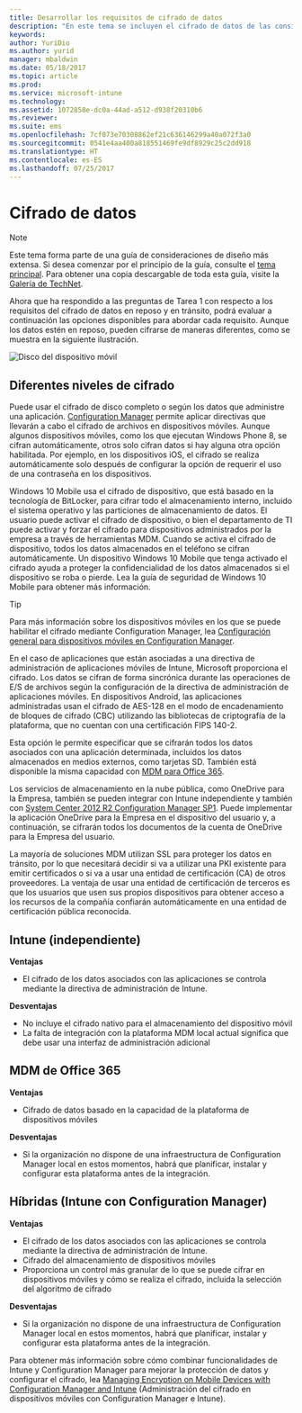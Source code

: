 ```yaml
---
title: Desarrollar los requisitos de cifrado de datos
description: "En este tema se incluyen el cifrado de datos de las consideraciones de diseño en dispositivos móviles. Este tema forma parte de un conjunto mayor de artículos sobre las consideraciones de diseño de la administración de dispositivos móviles."
keywords: 
author: YuriDio
ms.author: yurid
manager: mbaldwin
ms.date: 05/18/2017
ms.topic: article
ms.prod: 
ms.service: microsoft-intune
ms.technology: 
ms.assetid: 1072858e-dc0a-44ad-a512-d938f20310b6
ms.reviewer: 
ms.suite: ems
ms.openlocfilehash: 7cf073e70308862ef21c636146299a40a072f3a0
ms.sourcegitcommit: 0541e4aa400a818551469fe9df8929c25c2dd918
ms.translationtype: HT
ms.contentlocale: es-ES
ms.lasthandoff: 07/25/2017
---
```

# <a name="data-encryption"></a>Cifrado de datos

>[!NOTE]
>Este tema forma parte de una guía de consideraciones de diseño más extensa. Si desea comenzar por el principio de la guía, consulte el [tema principal](mdm-design-considerations-guide.md). Para obtener una copia descargable de toda esta guía, visite la [Galería de TechNet](https://gallery.technet.microsoft.com/Mobile-Device-Management-7d401582).

Ahora que ha respondido a las preguntas de Tarea 1 con respecto a los requisitos del cifrado de datos en reposo y en tránsito, podrá evaluar a continuación las opciones disponibles para abordar cada requisito. Aunque los datos estén en reposo, pueden cifrarse de maneras diferentes, como se muestra en la siguiente ilustración.

![Disco del dispositivo móvil](./media/MDM_Figure_09.png)

## <a name="different-levels-of-encryption"></a>Diferentes niveles de cifrado

Puede usar el cifrado de disco completo o según los datos que administre una aplicación. [Configuration Manager](https://technet.microsoft.com/library/dn919655.aspx) permite aplicar directivas que llevarán a cabo el cifrado de archivos en dispositivos móviles. Aunque algunos dispositivos móviles, como los que ejecutan Windows Phone 8, se cifran automáticamente, otros solo cifran datos si hay alguna otra opción habilitada. Por ejemplo, en los dispositivos iOS, el cifrado se realiza automáticamente solo después de configurar la opción de requerir el uso de una contraseña en los dispositivos.

Windows 10 Mobile usa el cifrado de dispositivo, que está basado en la tecnología de BitLocker, para cifrar todo el almacenamiento interno, incluido el sistema operativo y las particiones de almacenamiento de datos. El usuario puede activar el cifrado de dispositivo, o bien el departamento de TI puede activar y forzar el cifrado para dispositivos administrados por la empresa a través de herramientas MDM. Cuando se activa el cifrado de dispositivo, todos los datos almacenados en el teléfono se cifran automáticamente. Un dispositivo Windows 10 Mobile que tenga activado el cifrado ayuda a proteger la confidencialidad de los datos almacenados si el dispositivo se roba o pierde. Lea la guía de seguridad de Windows 10 Mobile para obtener más información.

>[!TIP]
> Para más información sobre los dispositivos móviles en los que se puede habilitar el cifrado mediante Configuration Manager, lea [Configuración general para dispositivos móviles en Configuration Manager](https://technet.microsoft.com/library/dn376523.aspx).

En el caso de aplicaciones que están asociadas a una directiva de administración de aplicaciones móviles de Intune, Microsoft proporciona el cifrado. Los datos se cifran de forma sincrónica durante las operaciones de E/S de archivos según la configuración de la directiva de administración de aplicaciones móviles. En dispositivos Android, las aplicaciones administradas usan el cifrado de AES-128 en el modo de encadenamiento de bloques de cifrado (CBC) utilizando las bibliotecas de criptografía de la plataforma, que no cuentan con una certificación FIPS 140-2.

Esta opción le permite especificar que se cifrarán todos los datos asociados con una aplicación determinada, incluidos los datos almacenados en medios externos, como tarjetas SD. También está disponible la misma capacidad con [MDM para Office 365](https://technet.microsoft.com/library/ms.o365.cc.devicepolicysupporteddevice.aspx).

Los servicios de almacenamiento en la nube pública, como OneDrive para la Empresa, también se pueden integrar con Intune independiente y también con [System Center 2012 R2 Configuration Manager SP1](https://technet.microsoft.com/library/mt131422.aspx). Puede implementar la aplicación OneDrive para la Empresa en el dispositivo del usuario y, a continuación, se cifrarán todos los documentos de la cuenta de OneDrive para la Empresa del usuario.

La mayoría de soluciones MDM utilizan SSL para proteger los datos en tránsito, por lo que necesitará decidir si va a utilizar una PKI existente para emitir certificados o si va a usar una entidad de certificación (CA) de otros proveedores. La ventaja de usar una entidad de certificación de terceros es que los usuarios que usen sus propios dispositivos para obtener acceso a los recursos de la compañía confiarán automáticamente en una entidad de certificación pública reconocida.

## <a name="intune-standalone"></a>Intune (independiente)

**Ventajas**

- El cifrado de los datos asociados con las aplicaciones se controla mediante la directiva de administración de Intune.

**Desventajas**

- No incluye el cifrado nativo para el almacenamiento del dispositivo móvil
- La falta de integración con la plataforma MDM local actual significa que debe usar una interfaz de administración adicional

## <a name="mdm-of-office-365"></a>MDM de Office 365

**Ventajas**

- Cifrado de datos basado en la capacidad de la plataforma de dispositivos móviles

**Desventajas**

- Si la organización no dispone de una infraestructura de Configuration Manager local en estos momentos, habrá que planificar, instalar y configurar esta plataforma antes de la integración.

## <a name="hybrid-intune-with-configmgr"></a>Híbridas (Intune con Configuration Manager)

**Ventajas**

- El cifrado de los datos asociados con las aplicaciones se controla mediante la directiva de administración de Intune.
- Cifrado del almacenamiento de dispositivos móviles
- Proporciona un control más granular de lo que se puede cifrar en dispositivos móviles y cómo se realiza el cifrado, incluida la selección del algoritmo de cifrado

**Desventajas**

- Si la organización no dispone de una infraestructura de Configuration Manager local en estos momentos, habrá que planificar, instalar y configurar esta plataforma antes de la integración.

Para obtener más información sobre cómo combinar funcionalidades de Intune y Configuration Manager para mejorar la protección de datos y configurar el cifrado, lea [Managing Encryption on Mobile Devices with Configuration Manager and Intune](http://blogs.technet.com/b/pauljones/archive/2014/08/04/managing-encryption-on-mobile-devices-with-configuration-manager-and-intune.aspx) (Administración del cifrado en dispositivos móviles con Configuration Manager e Intune).
